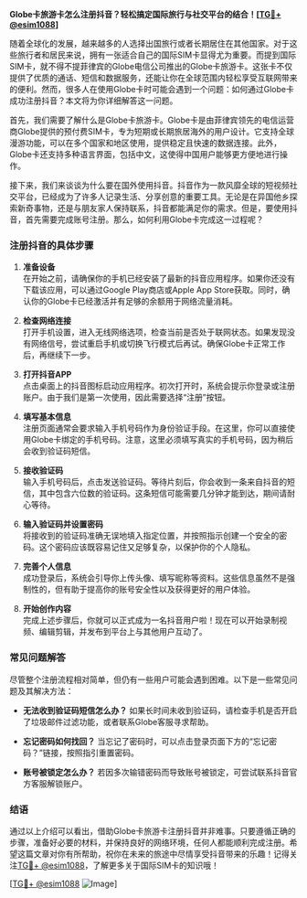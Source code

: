 **Globe卡旅游卡怎么注册抖音？轻松搞定国际旅行与社交平台的结合！[[TG💪+ @esim1088](https://t.me/s/esim1088)]**

随着全球化的发展，越来越多的人选择出国旅行或者长期居住在其他国家。对于这些旅行者和居民来说，拥有一张适合自己的国际SIM卡显得尤为重要。而提到国际SIM卡，就不得不提菲律宾的Globe电信公司推出的Globe卡旅游卡。这张卡不仅提供了优质的通话、短信和数据服务，还能让你在全球范围内轻松享受互联网带来的便利。然而，很多人在使用Globe卡时可能会遇到一个问题：如何通过Globe卡成功注册抖音？本文将为你详细解答这一问题。

首先，我们需要了解什么是Globe卡旅游卡。Globe卡是由菲律宾领先的电信运营商Globe提供的预付费SIM卡，专为短期或长期旅居海外的用户设计。它支持全球漫游功能，可以在多个国家和地区使用，提供稳定且快速的数据连接。此外，Globe卡还支持多种语言界面，包括中文，这使得中国用户能够更方便地进行操作。

接下来，我们来谈谈为什么要在国外使用抖音。抖音作为一款风靡全球的短视频社交平台，已经成为了许多人记录生活、分享创意的重要工具。无论是在异国他乡探索新奇事物，还是与朋友家人保持联系，抖音都能满足你的需求。但是，要使用抖音，首先需要完成账号注册。那么，如何利用Globe卡完成这一过程呢？

### 注册抖音的具体步骤

1. **准备设备**  
   在开始之前，请确保你的手机已经安装了最新的抖音应用程序。如果你还没有下载该应用，可以通过Google Play商店或Apple App Store获取。同时，确认你的Globe卡已经激活并有足够的余额用于网络流量消耗。

2. **检查网络连接**  
   打开手机设置，进入无线网络选项，检查当前是否处于联网状态。如果发现没有网络信号，尝试重启手机或切换飞行模式后再试。确保Globe卡正常工作后，再继续下一步。

3. **打开抖音APP**  
   点击桌面上的抖音图标启动应用程序。初次打开时，系统会提示你登录或注册账户。由于我们是第一次使用，因此需要选择“注册”按钮。

4. **填写基本信息**  
   注册页面通常会要求输入手机号码作为身份验证手段。在这里，你可以直接使用Globe卡绑定的手机号码。注意，这里必须填写真实的手机号码，因为稍后会收到验证码短信。

5. **接收验证码**  
   输入手机号码后，点击发送验证码。等待片刻后，你会收到一条来自抖音的短信，其中包含六位数的验证码。这条短信可能需要几分钟才能到达，期间请耐心等待。

6. **输入验证码并设置密码**  
   将接收到的验证码准确无误地填入指定位置，并按照指示创建一个安全的密码。这个密码应该既容易记住又足够复杂，以保护你的个人隐私。

7. **完善个人信息**  
   成功登录后，系统会引导你上传头像、填写昵称等资料。这些信息虽然不是强制性的，但有助于提高你的账号安全性以及获得更好的用户体验。

8. **开始创作内容**  
   完成上述步骤后，你就可以正式成为一名抖音用户啦！现在可以开始录制视频、编辑剪辑，并发布到平台上与其他用户互动了。

### 常见问题解答

尽管整个注册流程相对简单，但仍有一些用户可能会遇到困难。以下是一些常见问题及其解决方法：

- **无法收到验证码短信怎么办？**
  如果长时间未收到验证码，请检查手机是否开启了垃圾邮件过滤功能，或者联系Globe客服寻求帮助。

- **忘记密码如何找回？**
  当忘记了密码时，可以点击登录页面下方的“忘记密码？”链接，按照指引重置密码。

- **账号被锁定怎么办？**
  若因多次输错密码而导致账号被锁定，可尝试联系抖音官方客服解锁账户。

### 结语

通过以上介绍可以看出，借助Globe卡旅游卡注册抖音并非难事。只要遵循正确的步骤，准备好必要的材料，并保持良好的网络环境，任何人都能顺利完成注册。希望这篇文章对你有所帮助，祝你在未来的旅途中尽情享受抖音带来的乐趣！记得关注[TG💪+ @esim1088](https://t.me/s/esim1088)，了解更多关于国际SIM卡的知识哦！

[[TG💪+ @esim1088](https://t.me/s/esim1088) ![Image](https://i.postimg.cc/4NQfJmqS/Snipaste-2025-05-13-00-14-12.png)]